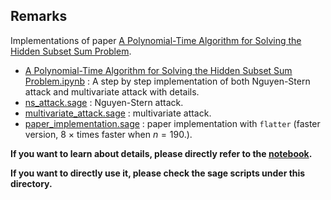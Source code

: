 
## Remarks

Implementations of paper [A Polynomial-Time Algorithm for Solving the Hidden Subset Sum Problem](https://eprint.iacr.org/2020/461.pdf).

- [A Polynomial-Time Algorithm for Solving the Hidden Subset Sum Problem.ipynb](/MultivariateHSSP/A%20Polynomial-Time%20Algorithm%20for%20Solving%20the%20Hidden%20Subset%20Sum%20Problem.ipynb) : A step by step implementation of both Nguyen-Stern attack and multivariate attack with details.
- [ns_attack.sage](/MultivariateHSSP/ns_attack.sage) : Nguyen-Stern attack.
- [multivariate_attack.sage](/MultivariateHSSP/multivariate_attack.sage) : multivariate attack.
- [paper_implementation.sage](/MultivariateHSSP/paper_implementation.sage) : paper implementation with `flatter` (faster version, 8 × times faster when $n = 190$.).


**If you want to learn about details, please directly refer to the [notebook](/MultivariateHSSP/A%20Polynomial-Time%20Algorithm%20for%20Solving%20the%20Hidden%20Subset%20Sum%20Problem.ipynb).**

**If you want to directly use it, please check the sage scripts under this directory.**